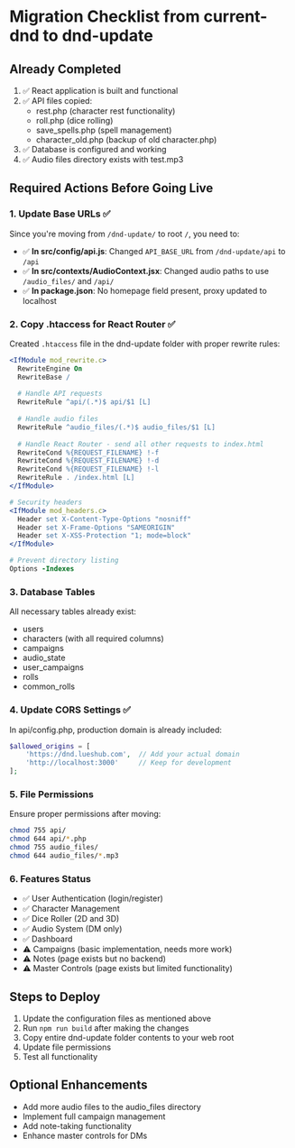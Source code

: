 # Migration Checklist from current-dnd to dnd-update

## Already Completed
1. ✅ React application is built and functional
2. ✅ API files copied:
   - rest.php (character rest functionality)
   - roll.php (dice rolling)
   - save_spells.php (spell management)
   - character_old.php (backup of old character.php)
3. ✅ Database is configured and working
4. ✅ Audio files directory exists with test.mp3

## Required Actions Before Going Live

### 1. Update Base URLs ✅
Since you're moving from `/dnd-update/` to root `/`, you need to:

- ✅ **In src/config/api.js**: Changed `API_BASE_URL` from `/dnd-update/api` to `/api`
- ✅ **In src/contexts/AudioContext.jsx**: Changed audio paths to use `/audio_files/` and `/api/`
- ✅ **In package.json**: No homepage field present, proxy updated to localhost

### 2. Copy .htaccess for React Router ✅
Created `.htaccess` file in the dnd-update folder with proper rewrite rules:

```apache
<IfModule mod_rewrite.c>
  RewriteEngine On
  RewriteBase /
  
  # Handle API requests
  RewriteRule ^api/(.*)$ api/$1 [L]
  
  # Handle audio files
  RewriteRule ^audio_files/(.*)$ audio_files/$1 [L]
  
  # Handle React Router - send all other requests to index.html
  RewriteCond %{REQUEST_FILENAME} !-f
  RewriteCond %{REQUEST_FILENAME} !-d
  RewriteCond %{REQUEST_FILENAME} !-l
  RewriteRule . /index.html [L]
</IfModule>

# Security headers
<IfModule mod_headers.c>
  Header set X-Content-Type-Options "nosniff"
  Header set X-Frame-Options "SAMEORIGIN"
  Header set X-XSS-Protection "1; mode=block"
</IfModule>

# Prevent directory listing
Options -Indexes
```

### 3. Database Tables
All necessary tables already exist:
- users
- characters (with all required columns)
- campaigns
- audio_state
- user_campaigns
- rolls
- common_rolls

### 4. Update CORS Settings ✅
In api/config.php, production domain is already included:
```php
$allowed_origins = [
    'https://dnd.lueshub.com',  // Add your actual domain
    'http://localhost:3000'     // Keep for development
];
```

### 5. File Permissions
Ensure proper permissions after moving:
```bash
chmod 755 api/
chmod 644 api/*.php
chmod 755 audio_files/
chmod 644 audio_files/*.mp3
```

### 6. Features Status
- ✅ User Authentication (login/register)
- ✅ Character Management
- ✅ Dice Roller (2D and 3D)
- ✅ Audio System (DM only)
- ✅ Dashboard
- ⚠️  Campaigns (basic implementation, needs more work)
- ⚠️  Notes (page exists but no backend)
- ⚠️  Master Controls (page exists but limited functionality)

## Steps to Deploy

1. Update the configuration files as mentioned above
2. Run `npm run build` after making the changes
3. Copy entire dnd-update folder contents to your web root
4. Update file permissions
5. Test all functionality

## Optional Enhancements
- Add more audio files to the audio_files directory
- Implement full campaign management
- Add note-taking functionality
- Enhance master controls for DMs